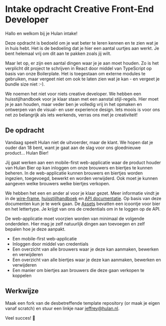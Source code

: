 # Intake opdracht Creative Front-End Developer

Hallo en welkom bij je Hulan intake!

Deze opdracht is bedoeld om je wat beter te leren kennen en te zien wat je in huis hebt. Het is de bedoeling dat je hier een aantal uurtjes aan werkt. Je bent helemaal vrij om dit aan te pakken zoals jij wilt.

Maar let op, er zijn een aantal dingen waar je je aan moet houden. Zo is het verplicht dit project te schrijven in React door middel van TypeScript op basis van onze Boilerplate. Het is toegestaan om externe modules te gebruiken, maar vergeet niet om ook te laten zien wat je kan - en vergeet je bundle size niet :-).

We noemen het niet voor niets creative developer. We hebben een huisstijlhandboek voor je klaar staan met een aanstal stijl-regels. Hier moet je je aan houden, maar veder ben je volledig vrij in het opmaken en ontwerpen van de visual- en user experience design. Iets moois is voor ons net zo belangrijk als iets werkends, verras ons met je creativiteit!

## De opdracht

Vandaag speelt Hulan niet de uitvoerder, maar de klant. We hopen dat je ouder dan 18 bent, want je gaat aan de slag voor ons gloednieuwe product... Hulan Bier!

Jij gaat werken aan een mobile-first web-applicatie waar de product houder van Hulan Bier op kan inloggen om onze brouwers en biertjes te kunnen beheren. In de web-applicatie kunnen brouwers en biertjes worden ingezien, toegevoegd, bewerkt en worden verwijderd. Ook moet je kunnen aangeven welke brouwers welke biertjes verkopen.

We hebben het een en ander al voor je klaar gezet. Meer informatie vindt je in de [wire-frame](https://github.com/hulan-intake/documentation/blob/master/creative-front-end-developer/resources/wire-frame.pdf?raw=true), [huisstijlhandboek](https://github.com/hulan-intake/documentation/blob/master/creative-front-end-developer/resources/huisstijl-handboek.pdf?raw=true) en [API documentatie](https://github.com/hulan-intake/documentation/blob/master/creative-front-end-developer/resources/api-documentatie.pdf?raw=true). Op basis van deze documenten kun je te werk gaan. De [Assets](https://github.com/hulan-intake/documentation/blob/master/creative-front-end-developer/resources/assets.zip?raw=true) bevatten een icoontje voor bier en het lettertype. Je krijgt van ons de credentials om in te loggen op de API.

De web-applicatie moet voorzien worden van minimaal de volgende onderdelen. Hier mag je zelf natuurlijk dingen aan toevoegen en zelf bepalen hoe je deze aanpakt.

- Een mobile-first web-applicatie
- Inloggen door middel van credentials
- Een overzicht van alle brouwers waar je deze kan aanmaken, bewerken en verwijderen
- Een overzicht van alle biertjes waar je deze kan aanmaken, bewerken en verwijderen
- Een manier om biertjes aan brouwers die deze gaan verkopen te koppelen

## Werkwijze

Maak een fork van de desbetreffende template repository (or maak je eigen vanaf scratch) en stuur een linkje naar jeffrey@hulan.nl.

Veel succes! 🍺

